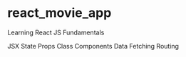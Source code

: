 # react_movie_app

Learning React JS Fundamentals

JSX
State
Props
Class Components
Data Fetching
Routing
